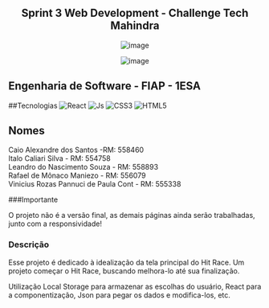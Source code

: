 <h2 align="center">Sprint 3 Web Development - Challenge Tech Mahindra</h2>
<div align="center" width="100px">

![image](https://github.com/Leandrns/python-challenge/assets/162051430/704013e4-e8d1-4782-ac57-2ac59443731b)


![image](https://github.com/Leandrns/python-challenge/assets/162051430/d646bbf7-64d9-4386-b640-1a82c17746a5)
</div>

## Engenharia de Software - FIAP - 1ESA

##Tecnologias
![React](https://img.shields.io/badge/react-%2320232a.svg?style=for-the-badge&logo=react&logoColor=%2361DAFB)
![Js](https://img.shields.io/badge/JavaScript-F7DF1E?style=for-the-badge&logo=javascript&logoColor=black)
![CSS3](https://img.shields.io/badge/CSS3-1572B6?style=for-the-badge&logo=css3&logoColor=white)
![HTML5](https://img.shields.io/badge/HTML5-E34F26?style=for-the-badge&logo=html5&logoColor=white)

## Nomes
Caio Alexandre dos Santos -RM: 558460 <br>
Italo Caliari Silva - RM: 554758<br>
Leandro do Nascimento Souza - RM: 558893<br>
Rafael de Mônaco Maniezo - RM: 556079<br>
Vinicius Rozas Pannuci de Paula Cont - RM: 555338<br>

###Importante
<p>O projeto não é a versão final, as demais páginas ainda serão trabalhadas, junto com a responsividade!</p>

### Descrição
<p>Esse projeto é dedicado à idealização da tela principal do Hit Race. Um projeto começar o Hit Race, buscando melhora-lo até sua finalização.</p>
<p>Utilização Local Storage para armazenar as escolhas do usuário, React para a componentização, Json para pegar os dados e modifica-los, etc.</p>
